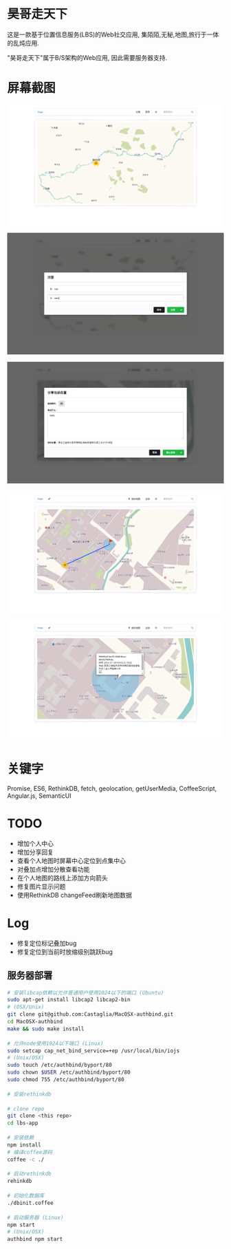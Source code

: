# 昊哥走天下

这是一款基于位置信息服务(LBS)的Web社交应用, 集陌陌,无秘,地图,旅行于一体的乱炖应用.

"昊哥走天下"属于B/S架构的Web应用, 因此需要服务器支持.

# 屏幕截图
![a](https://raw.githubusercontent.com/abbshr/lbs-app/master/public/images/a.png)

![b](https://raw.githubusercontent.com/abbshr/lbs-app/master/public/images/b.png)

![c](https://raw.githubusercontent.com/abbshr/lbs-app/master/public/images/c.png)

![d](https://raw.githubusercontent.com/abbshr/lbs-app/master/public/images/d.png)

![e](https://raw.githubusercontent.com/abbshr/lbs-app/master/public/images/e.png)


# 关键字

Promise, ES6, RethinkDB, fetch, geolocation, getUserMedia, CoffeeScript, Angular.js, SemanticUI

# TODO

+ 增加个人中心
+ 增加分享回复
+ 查看个人地图时屏幕中心定位到点集中心
+ 对叠加点增加分散查看功能
+ 在个人地图的路线上添加方向箭头
+ 修复图片显示问题
+ 使用RethinkDB changeFeed刷新地图数据

# Log

+ 修复定位标记叠加bug
+ 修复定位到当前时放缩级别跳跃bug

## 服务器部署

```sh
# 安装libcap依赖以允许普通用户使用1024以下的端口 (Ubuntu)
sudo apt-get install libcap2 libcap2-bin
# (OSX/Unix)
git clone git@github.com:Castaglia/MacOSX-authbind.git
cd MacOSX-authbind
make && sudo make install

# 允许node使用1024以下端口 (Linux)
sudo setcap cap_net_bind_service=+ep /usr/local/bin/iojs
# (Unix/OSX)
sudo touch /etc/authbind/byport/80
sudo chown $USER /etc/authbind/byport/80
sudo chmod 755 /etc/authbind/byport/80

# 安装rethinkdb

# clone repo
git clone <this repo>
cd lbs-app

# 安装依赖
npm install
# 编译coffee源码
coffee -c ./

# 启动rethinkdb
rehinkdb

# 初始化数据库
./dbinit.coffee

# 启动服务器 (Linux)
npm start
# (Unix/OSX)
authbind npm start
```
